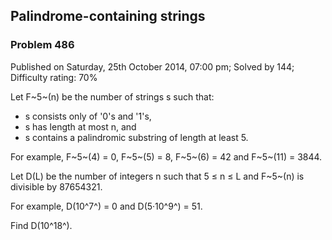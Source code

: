 Palindrome-containing strings
-----------------------------

### Problem 486

Published on Saturday, 25th October 2014, 07:00 pm; Solved by 144;
Difficulty rating: 70%

Let F~5~(n) be the number of strings s such that:

-   s consists only of '0's and '1's,
-   s has length at most n, and
-   s contains a palindromic substring of length at least 5.

For example, F~5~(4) = 0, F~5~(5) = 8, F~5~(6) = 42 and F~5~(11) = 3844.

Let D(L) be the number of integers n such that 5 ≤ n ≤ L and F~5~(n) is
divisible by 87654321.

For example, D(10^7^) = 0 and D(5·10^9^) = 51.

Find D(10^18^).
